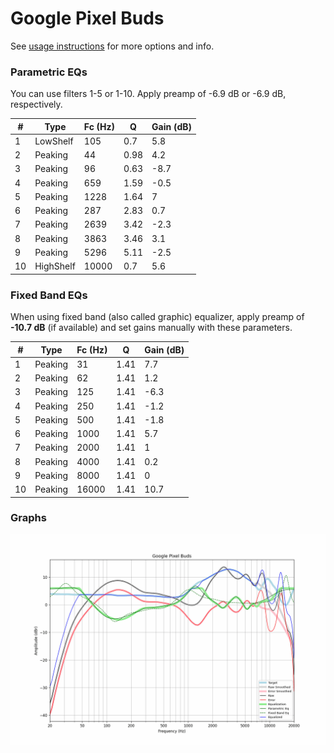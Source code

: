 # Google Pixel Buds
See [usage instructions](https://github.com/jaakkopasanen/AutoEq#usage) for more options and info.

### Parametric EQs
You can use filters 1-5 or 1-10. Apply preamp of -6.9 dB or -6.9 dB, respectively.

|   # | Type      |   Fc (Hz) |    Q |   Gain (dB) |
|-----|-----------|-----------|------|-------------|
|   1 | LowShelf  |       105 | 0.7  |         5.8 |
|   2 | Peaking   |        44 | 0.98 |         4.2 |
|   3 | Peaking   |        96 | 0.63 |        -8.7 |
|   4 | Peaking   |       659 | 1.59 |        -0.5 |
|   5 | Peaking   |      1228 | 1.64 |         7   |
|   6 | Peaking   |       287 | 2.83 |         0.7 |
|   7 | Peaking   |      2639 | 3.42 |        -2.3 |
|   8 | Peaking   |      3863 | 3.46 |         3.1 |
|   9 | Peaking   |      5296 | 5.11 |        -2.5 |
|  10 | HighShelf |     10000 | 0.7  |         5.6 |

### Fixed Band EQs
When using fixed band (also called graphic) equalizer, apply preamp of **-10.7 dB** (if available) and set gains manually with these parameters.

|   # | Type    |   Fc (Hz) |    Q |   Gain (dB) |
|-----|---------|-----------|------|-------------|
|   1 | Peaking |        31 | 1.41 |         7.7 |
|   2 | Peaking |        62 | 1.41 |         1.2 |
|   3 | Peaking |       125 | 1.41 |        -6.3 |
|   4 | Peaking |       250 | 1.41 |        -1.2 |
|   5 | Peaking |       500 | 1.41 |        -1.8 |
|   6 | Peaking |      1000 | 1.41 |         5.7 |
|   7 | Peaking |      2000 | 1.41 |         1   |
|   8 | Peaking |      4000 | 1.41 |         0.2 |
|   9 | Peaking |      8000 | 1.41 |         0   |
|  10 | Peaking |     16000 | 1.41 |        10.7 |

### Graphs
![](./Google%20Pixel%20Buds.png)
